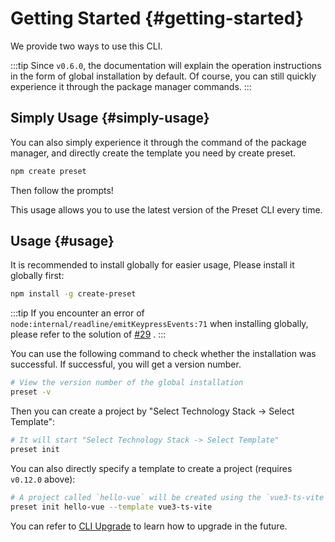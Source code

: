 # Getting Started {#getting-started}

We provide two ways to use this CLI.

:::tip
Since `v0.6.0`, the documentation will explain the operation instructions in the form of global installation by default. Of course, you can still quickly experience it through the package manager commands.
:::

## Simply Usage {#simply-usage}

You can also simply experience it through the command of the package manager, and directly create the template you need by create preset.

```bash
npm create preset
```

Then follow the prompts!

This usage allows you to use the latest version of the Preset CLI every time.


## Usage {#usage}

It is recommended to install globally for easier usage, Please install it globally first:

```bash
npm install -g create-preset
```

:::tip
If you encounter an error of `node:internal/readline/emitKeypressEvents:71` when installing globally, please refer to the solution of [#29](https://github.com/awesome-starter/create-preset/issues/29) .
:::

You can use the following command to check whether the installation was successful. If successful, you will get a version number.

```bash
# View the version number of the global installation
preset -v
```

Then you can create a project by "Select Technology Stack -> Select Template":

```bash
# It will start "Select Technology Stack -> Select Template"
preset init
```

You can also directly specify a template to create a project (requires `v0.12.0` above):

```bash
# A project called `hello-vue` will be created using the `vue3-ts-vite` template
preset init hello-vue --template vue3-ts-vite
```

You can refer to [CLI Upgrade](../docs/cli-upgrade.md) to learn how to upgrade in the future.
